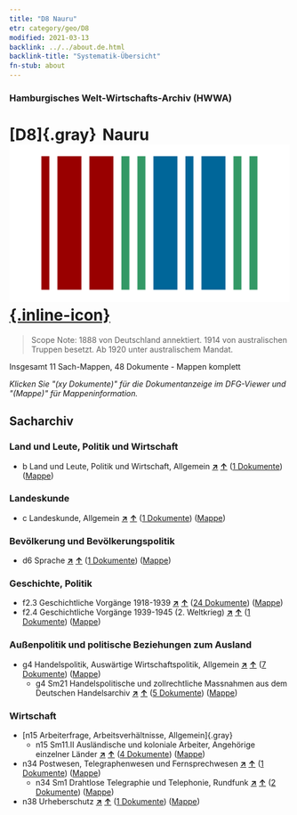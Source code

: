 ```yaml
---
title: "D8 Nauru"
etr: category/geo/D8
modified: 2021-03-13
backlink: ../../about.de.html
backlink-title: "Systematik-Übersicht"
fn-stub: about
---
```


### Hamburgisches Welt-Wirtschafts-Archiv (HWWA)
# [D8]{.gray}&#8201; Nauru&#160; [![Wikidata item](/images/Wikidata-logo.svg){.inline-icon}](http://www.wikidata.org/entity/Q697)


> Scope Note: 1888 von Deutschland annektiert. 1914 von australischen Truppen besetzt. Ab 1920 unter australischem Mandat.



Insgesamt 11 Sach-Mappen, 48 Dokumente - Mappen komplett

_Klicken Sie "(xy Dokumente)" für die Dokumentanzeige im DFG-Viewer und "(Mappe)" für Mappeninformation._

## Sacharchiv




### Land und Leute, Politik und Wirtschaft

- b Land und Leute, Politik und Wirtschaft, Allgemein [**&nearr;**](../../../subject/i/144196/about.de.html "Land und Leute, Politik und Wirtschaft, Allgemein (in der ganzen Welt)") [**&uarr;**](../../../subject/about.de.html#b "Sachsystematik") (<a href="https://pm20.zbw.eu/dfgview/sh/141599,144196" title="über: Nauru : Land und Leute, Politik und Wirtschaft, Allgemein" target="_blank">1 Dokumente</a>) ([Mappe](../../../../folder/sh/1415xx/141599/1441xx/144196/about.de.html))

### Landeskunde

- c Landeskunde, Allgemein [**&nearr;**](../../../subject/i/144199/about.de.html "Landeskunde, Allgemein (in der ganzen Welt)") [**&uarr;**](../../../subject/about.de.html#c "Sachsystematik") (<a href="https://pm20.zbw.eu/dfgview/sh/141599,144199" title="über: Nauru : Landeskunde, Allgemein" target="_blank">1 Dokumente</a>) ([Mappe](../../../../folder/sh/1415xx/141599/1441xx/144199/about.de.html))

### Bevölkerung und Bevölkerungspolitik

- d6 Sprache [**&nearr;**](../../../subject/i/144239/about.de.html "Sprache (in der ganzen Welt)") [**&uarr;**](../../../subject/about.de.html#d6 "Sachsystematik") (<a href="https://pm20.zbw.eu/dfgview/sh/141599,144239" title="über: Nauru : Sprache" target="_blank">1 Dokumente</a>) ([Mappe](../../../../folder/sh/1415xx/141599/1442xx/144239/about.de.html))

### Geschichte, Politik

- f2.3 Geschichtliche Vorgänge 1918-1939 [**&nearr;**](../../../subject/i/181391/about.de.html "Geschichtliche Vorgänge 1918-1939 (in der ganzen Welt)") [**&uarr;**](../../../subject/about.de.html#f2.3 "Sachsystematik") (<a href="https://pm20.zbw.eu/dfgview/sh/141599,181391" title="über: Nauru : Geschichtliche Vorgänge 1918-1939" target="_blank">24 Dokumente</a>) ([Mappe](../../../../folder/sh/1415xx/141599/1813xx/181391/about.de.html))
- f2.4 Geschichtliche Vorgänge 1939-1945 (2. Weltkrieg) [**&nearr;**](../../../subject/i/181361/about.de.html "Geschichtliche Vorgänge 1939-1945 (2. Weltkrieg) (in der ganzen Welt)") [**&uarr;**](../../../subject/about.de.html#f2.4 "Sachsystematik") (<a href="https://pm20.zbw.eu/dfgview/sh/141599,181361" title="über: Nauru : Geschichtliche Vorgänge 1939-1945 (2. Weltkrieg)" target="_blank">1 Dokumente</a>) ([Mappe](../../../../folder/sh/1415xx/141599/1813xx/181361/about.de.html))

### Außenpolitik und politische Beziehungen zum Ausland

- g4 Handelspolitik, Auswärtige Wirtschaftspolitik, Allgemein [**&nearr;**](../../../subject/i/144470/about.de.html "Handelspolitik, Auswärtige Wirtschaftspolitik, Allgemein (in der ganzen Welt)") [**&uarr;**](../../../subject/about.de.html#g4 "Sachsystematik") (<a href="https://pm20.zbw.eu/dfgview/sh/141599,144470" title="über: Nauru : Handelspolitik, Auswärtige Wirtschaftspolitik, Allgemein" target="_blank">7 Dokumente</a>) ([Mappe](../../../../folder/sh/1415xx/141599/1444xx/144470/about.de.html))
  - g4 Sm21 Handelspolitische und zollrechtliche Massnahmen aus dem Deutschen Handelsarchiv [**&nearr;**](../../../subject/i/144492/about.de.html "Handelspolitische und zollrechtliche Massnahmen aus dem Deutschen Handelsarchiv (in der ganzen Welt)") [**&uarr;**](../../../subject/about.de.html#g4_Sm21 "Sachsystematik") (<a href="https://pm20.zbw.eu/dfgview/sh/141599,144492" title="über: Nauru : Handelspolitische und zollrechtliche Massnahmen aus dem Deutschen Handelsarchiv" target="_blank">5 Dokumente</a>) ([Mappe](../../../../folder/sh/1415xx/141599/1444xx/144492/about.de.html))

### Wirtschaft

- [n15 Arbeiterfrage, Arbeitsverhältnisse, Allgemein]{.gray}
  - n15 Sm11.II Ausländische und koloniale Arbeiter, Angehörige einzelner Länder [**&nearr;**](../../../subject/i/145175/about.de.html "Ausländische und koloniale Arbeiter, Angehörige einzelner Länder (in der ganzen Welt)") [**&uarr;**](../../../subject/about.de.html#n15_Sm11.II "Sachsystematik") (<a href="https://pm20.zbw.eu/dfgview/sh/141599,145175" title="über: Nauru : Ausländische und koloniale Arbeiter, Angehörige einzelner Länder" target="_blank">4 Dokumente</a>) ([Mappe](../../../../folder/sh/1415xx/141599/1451xx/145175/about.de.html))
- n34 Postwesen, Telegraphenwesen und Fernsprechwesen [**&nearr;**](../../../subject/i/145662/about.de.html "Postwesen, Telegraphenwesen und Fernsprechwesen (in der ganzen Welt)") [**&uarr;**](../../../subject/about.de.html#n34 "Sachsystematik") (<a href="https://pm20.zbw.eu/dfgview/sh/141599,145662" title="über: Nauru : Postwesen, Telegraphenwesen und Fernsprechwesen" target="_blank">1 Dokumente</a>) ([Mappe](../../../../folder/sh/1415xx/141599/1456xx/145662/about.de.html))
  - n34 Sm1 Drahtlose Telegraphie und Telephonie, Rundfunk [**&nearr;**](../../../subject/i/145663/about.de.html "Drahtlose Telegraphie und Telephonie, Rundfunk (in der ganzen Welt)") [**&uarr;**](../../../subject/about.de.html#n34_Sm1 "Sachsystematik") (<a href="https://pm20.zbw.eu/dfgview/sh/141599,145663" title="über: Nauru : Drahtlose Telegraphie und Telephonie, Rundfunk" target="_blank">2 Dokumente</a>) ([Mappe](../../../../folder/sh/1415xx/141599/1456xx/145663/about.de.html))
- n38 Urheberschutz [**&nearr;**](../../../subject/i/145757/about.de.html "Urheberschutz (in der ganzen Welt)") [**&uarr;**](../../../subject/about.de.html#n38 "Sachsystematik") (<a href="https://pm20.zbw.eu/dfgview/sh/141599,145757" title="über: Nauru : Urheberschutz " target="_blank">1 Dokumente</a>) ([Mappe](../../../../folder/sh/1415xx/141599/1457xx/145757/about.de.html))


